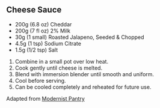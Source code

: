 ## Cheese Sauce

* 200g (6.8 oz) Cheddar
* 200g (7 fl oz) 2% Milk
* 30g (1 small) Roasted Jalapeno, Seeded & Chopped
* 4.5g (1 tsp) Sodium Citrate
* 1.5g (1/2 tsp) Salt

1. Combine in a small pot over low heat.
2. Cook gently until cheese is melted.
3. Blend with immersion blender until smooth and uniform.
4. Cool before serving.
5. Can be cooled completely and reheated for future use.

Adapted from [Modernist Pantry](https://blog.modernistpantry.com/recipes/foodie-favorite-nacho-cheese/)

